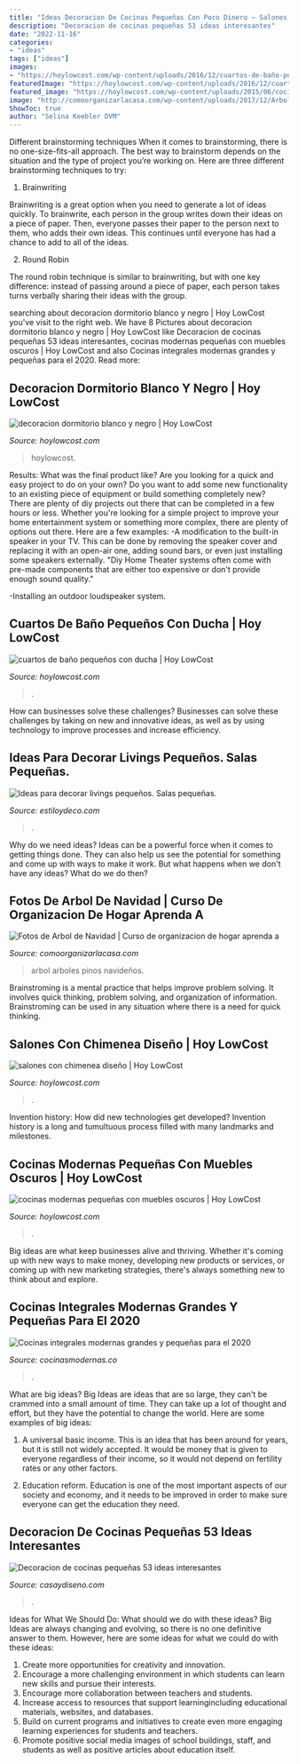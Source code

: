```yaml
---
title: "Ideas Decoracion De Cocinas Pequeñas Con Poco Dinero ~ Salones Con Chimenea Diseño"
description: "Decoracion de cocinas pequeñas 53 ideas interesantes"
date: "2022-11-16"
categories:
- "ideas"
tags: ["ideas"]
images:
- "https://hoylowcost.com/wp-content/uploads/2016/12/cuartos-de-baño-pequeños-con-ducha.jpg"
featuredImage: "https://hoylowcost.com/wp-content/uploads/2016/12/cuartos-de-baño-pequeños-con-ducha.jpg"
featured_image: "https://hoylowcost.com/wp-content/uploads/2015/06/cocinas-modernas-pequeñas-con-muebles-oscuros1.jpg"
image: "http://comoorganizarlacasa.com/wp-content/uploads/2017/12/Arbol-de-Navidad-60-ideas-Preciosas-para-Decorar-35.jpg"
ShowToc: true
author: "Selina Keebler DVM"
---
```



Different brainstorming techniques
When it comes to brainstorming, there is no one-size-fits-all approach. The best way to brainstorm depends on the situation and the type of project you’re working on. Here are three different brainstorming techniques to try:
1. Brainwriting

Brainwriting is a great option when you need to generate a lot of ideas quickly. To brainwrite, each person in the group writes down their ideas on a piece of paper. Then, everyone passes their paper to the person next to them, who adds their own ideas. This continues until everyone has had a chance to add to all of the ideas.

2. Round Robin

The round robin technique is similar to brainwriting, but with one key difference: instead of passing around a piece of paper, each person takes turns verbally sharing their ideas with the group.

	

		
searching about decoracion dormitorio blanco y negro | Hoy LowCost you've visit to the right web. We have 8 Pictures about decoracion dormitorio blanco y negro | Hoy LowCost like Decoracion de cocinas pequeñas 53 ideas interesantes, cocinas modernas pequeñas con muebles oscuros | Hoy LowCost and also Cocinas integrales modernas grandes y pequeñas para el 2020. Read more:
		
    
## Decoracion Dormitorio Blanco Y Negro | Hoy LowCost

<img loading=lazy src="https://hoylowcost.com/wp-content/uploads/2015/06/decoracion-dormitorio-blanco-y-negro.jpg" onerror="this.onerror=null;this.src='https://tse2.mm.bing.net/th?id=OIP.rAOICMfiQoRinGBChnimEwHaG6&amp;pid=15.1';" alt="decoracion dormitorio blanco y negro | Hoy LowCost">

_Source: hoylowcost.com_

>hoylowcost. 

	

Results: What was the final product like?
Are you looking for a quick and easy project to do on your own? Do you want to add some new functionality to an existing piece of equipment or build something completely new? There are plenty of diy projects out there that can be completed in a few hours or less. Whether you're looking for a simple project to improve your home entertainment system or something more complex, there are plenty of options out there. Here are a few examples: 
-A modification to the built-in speaker in your TV. This can be done by removing the speaker cover and replacing it with an open-air one, adding sound bars, or even just installing some speakers externally.
"Diy Home Theater systems often come with pre-made components that are either too expensive or don't provide enough sound quality."

-Installing an outdoor loudspeaker system.

    
## Cuartos De Baño Pequeños Con Ducha | Hoy LowCost

<img loading=lazy src="https://hoylowcost.com/wp-content/uploads/2016/12/cuartos-de-baño-pequeños-con-ducha.jpg" onerror="this.onerror=null;this.src='https://tse1.mm.bing.net/th?id=OIP.SG9ayIab4A0D2KLp6aIF9wHaHa&amp;pid=15.1';" alt="cuartos de baño pequeños con ducha | Hoy LowCost">

_Source: hoylowcost.com_

>. 

	

How can businesses solve these challenges?
Businesses can solve these challenges by taking on new and innovative ideas, as well as by using technology to improve processes and increase efficiency.

    
## Ideas Para Decorar Livings Pequeños. Salas Pequeñas.

<img loading=lazy src="https://www.estiloydeco.com/wp-content/uploads/2010/01/livings-pequenos-1.jpg" onerror="this.onerror=null;this.src='https://tse4.mm.bing.net/th?id=OIP.KVGMaRa9i7QFxB_MfZiYtQHaJI&amp;pid=15.1';" alt="Ideas para decorar livings pequeños. Salas pequeñas.">

_Source: estiloydeco.com_

>. 

	

Why do we need ideas?
Ideas can be a powerful force when it comes to getting things done. They can also help us see the potential for something and come up with ways to make it work. But what happens when we don't have any ideas? What do we do then?

    
## Fotos De Arbol De Navidad | Curso De Organizacion De Hogar Aprenda A

<img loading=lazy src="http://comoorganizarlacasa.com/wp-content/uploads/2017/12/Arbol-de-Navidad-60-ideas-Preciosas-para-Decorar-35.jpg" onerror="this.onerror=null;this.src='https://tse2.mm.bing.net/th?id=OIP.vR_KEbw9lSA8SD3O1-M1OQHaLS&amp;pid=15.1';" alt="Fotos de Arbol de Navidad | Curso de organizacion de hogar aprenda a">

_Source: comoorganizarlacasa.com_

>arbol arboles pinos navideños. 

	

Brainstroming is a mental practice that helps improve problem solving. It involves quick thinking, problem solving, and organization of information. Brainstroming can be used in any situation where there is a need for quick thinking.

    
## Salones Con Chimenea Diseño | Hoy LowCost

<img loading=lazy src="https://hoylowcost.com/wp-content/uploads/2016/01/salones-con-chimenea-diseño.jpg" onerror="this.onerror=null;this.src='https://tse4.mm.bing.net/th?id=OIP.RpmsewcCbr4RQeNHv-H98wHaE7&amp;pid=15.1';" alt="salones con chimenea diseño | Hoy LowCost">

_Source: hoylowcost.com_

>. 

	

Invention history: How did new technologies get developed?
Invention history is a long and tumultuous process filled with many landmarks and milestones.

    
## Cocinas Modernas Pequeñas Con Muebles Oscuros | Hoy LowCost

<img loading=lazy src="https://hoylowcost.com/wp-content/uploads/2015/06/cocinas-modernas-pequeñas-con-muebles-oscuros1.jpg" onerror="this.onerror=null;this.src='https://tse4.mm.bing.net/th?id=OIP.FdQ-HNSnuO63axyWaO6CVgHaFe&amp;pid=15.1';" alt="cocinas modernas pequeñas con muebles oscuros | Hoy LowCost">

_Source: hoylowcost.com_

>. 

	

Big ideas are what keep businesses alive and thriving. Whether it's coming up with new ways to make money, developing new products or services, or coming up with new marketing strategies, there's always something new to think about and explore.

    
## Cocinas Integrales Modernas Grandes Y Pequeñas Para El 2020

<img loading=lazy src="https://cocinasmodernas.co/wp-content/uploads/2015/07/cocina-con-meson-de-cemento.jpg" onerror="this.onerror=null;this.src='https://tse2.mm.bing.net/th?id=OIP.NW-x5KcDlCr_ENIqw348HQHaLH&amp;pid=15.1';" alt="Cocinas integrales modernas grandes y pequeñas para el 2020">

_Source: cocinasmodernas.co_

>. 

	

What are big ideas?
Big Ideas are ideas that are so large, they can't be crammed into a small amount of time. They can take up a lot of thought and effort, but they have the potential to change the world. Here are some examples of big ideas:
1. A universal basic income. This is an idea that has been around for years, but it is still not widely accepted. It would be money that is given to everyone regardless of their income, so it would not depend on fertility rates or any other factors.

2. Education reform. Education is one of the most important aspects of our society and economy, and it needs to be improved in order to make sure everyone can get the education they need.

    
## Decoracion De Cocinas Pequeñas 53 Ideas Interesantes

<img loading=lazy src="http://casaydiseno.com/wp-content/uploads/2015/12/decoracion-cocinas-pequenas-colores-vibrantes.jpg" onerror="this.onerror=null;this.src='https://tse3.mm.bing.net/th?id=OIP.BbyevD2DQL25_4RqYAiUiwHaLH&amp;pid=15.1';" alt="Decoracion de cocinas pequeñas 53 ideas interesantes">

_Source: casaydiseno.com_

>. 

	

Ideas for What We Should Do: What should we do with these ideas?
Big Ideas are always changing and evolving, so there is no one definitive answer to them. However, here are some ideas for what we could do with these ideas: 
1. Create more opportunities for creativity and innovation. 
2. Encourage a more challenging environment in which students can learn new skills and pursue their interests. 
3. Encourage more collaboration between teachers and students. 
4. Increase access to resources that support learningincluding educational materials, websites, and databases. 
5. Build on current programs and initiatives to create even more engaging learning experiences for students and teachers. 
6. Promote positive social media images of school buildings, staff, and students as well as positive articles about education itself.

